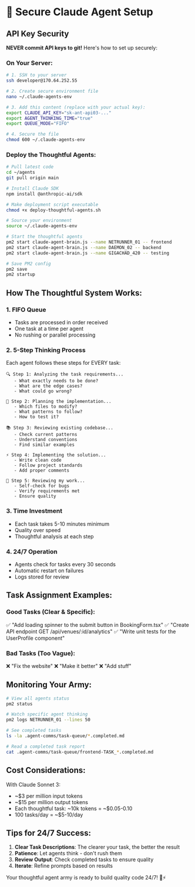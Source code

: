 # 🔐 Secure Claude Agent Setup

## API Key Security

**NEVER commit API keys to git!** Here's how to set up securely:

### On Your Server:

```bash
# 1. SSH to your server
ssh developer@170.64.252.55

# 2. Create secure environment file
nano ~/.claude-agents-env

# 3. Add this content (replace with your actual key):
export CLAUDE_API_KEY="sk-ant-api03-..."
export AGENT_THINKING_TIME="true"
export QUEUE_MODE="FIFO"

# 4. Secure the file
chmod 600 ~/.claude-agents-env
```

### Deploy the Thoughtful Agents:

```bash
# Pull latest code
cd ~/agents
git pull origin main

# Install Claude SDK
npm install @anthropic-ai/sdk

# Make deployment script executable
chmod +x deploy-thoughtful-agents.sh

# Source your environment
source ~/.claude-agents-env

# Start the thoughtful agents
pm2 start claude-agent-brain.js --name NETRUNNER_01 -- frontend
pm2 start claude-agent-brain.js --name DAEMON_02 -- backend
pm2 start claude-agent-brain.js --name GIGACHAD_420 -- testing

# Save PM2 config
pm2 save
pm2 startup
```

## How The Thoughtful System Works:

### 1. **FIFO Queue**
- Tasks are processed in order received
- One task at a time per agent
- No rushing or parallel processing

### 2. **5-Step Thinking Process**
Each agent follows these steps for EVERY task:

```
🔍 Step 1: Analyzing the task requirements...
   - What exactly needs to be done?
   - What are the edge cases?
   - What could go wrong?

📐 Step 2: Planning the implementation...
   - Which files to modify?
   - What patterns to follow?
   - How to test it?

📚 Step 3: Reviewing existing codebase...
   - Check current patterns
   - Understand conventions
   - Find similar examples

⚡ Step 4: Implementing the solution...
   - Write clean code
   - Follow project standards
   - Add proper comments

🔎 Step 5: Reviewing my work...
   - Self-check for bugs
   - Verify requirements met
   - Ensure quality
```

### 3. **Time Investment**
- Each task takes 5-10 minutes minimum
- Quality over speed
- Thoughtful analysis at each step

### 4. **24/7 Operation**
- Agents check for tasks every 30 seconds
- Automatic restart on failures
- Logs stored for review

## Task Assignment Examples:

### Good Tasks (Clear & Specific):
✅ "Add loading spinner to the submit button in BookingForm.tsx"
✅ "Create API endpoint GET /api/venues/:id/analytics"
✅ "Write unit tests for the UserProfile component"

### Bad Tasks (Too Vague):
❌ "Fix the website"
❌ "Make it better"
❌ "Add stuff"

## Monitoring Your Army:

```bash
# View all agents status
pm2 status

# Watch specific agent thinking
pm2 logs NETRUNNER_01 --lines 50

# See completed tasks
ls -la .agent-comms/task-queue/*.completed.md

# Read a completed task report
cat .agent-comms/task-queue/frontend-TASK_*.completed.md
```

## Cost Considerations:

With Claude Sonnet 3:
- ~$3 per million input tokens
- ~$15 per million output tokens
- Each thoughtful task: ~10k tokens = ~$0.05-0.10
- 100 tasks/day = ~$5-10/day

## Tips for 24/7 Success:

1. **Clear Task Descriptions**: The clearer your task, the better the result
2. **Patience**: Let agents think - don't rush them
3. **Review Output**: Check completed tasks to ensure quality
4. **Iterate**: Refine prompts based on results

Your thoughtful agent army is ready to build quality code 24/7! 🧠⚡